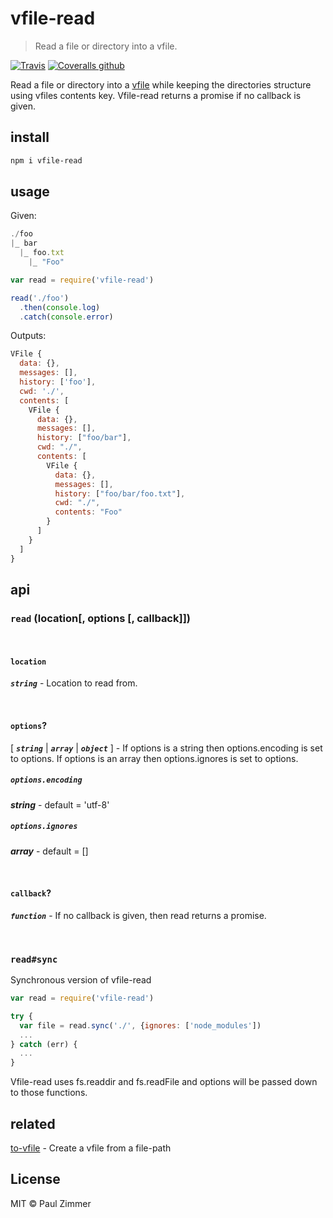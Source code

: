 # vfile-read

> Read a file or directory into a vfile.

[![Travis](https://img.shields.io/travis/mrzmmr/vfile-read.svg)](https://travis-ci.org/mrzmmr/vfile-read)
[![Coveralls github](https://img.shields.io/coveralls/github/mrzmmr/vfile-read.svg)](https://coveralls.io/github/mrzmmr/vfile-read)

Read a file or directory into a [vfile](https://github.com/vfile/vfile) while keeping the directories structure using vfiles contents key. Vfile-read returns a promise if no callback is given.

## install

```sh
npm i vfile-read
```

## usage

Given:

```js
./foo
|_ bar
  |_ foo.txt
    |_ "Foo"
```

```js
var read = require('vfile-read')

read('./foo')
  .then(console.log)
  .catch(console.error)
```

Outputs:

```js
VFile {
  data: {},
  messages: [],
  history: ['foo'],
  cwd: './',
  contents: [
    VFile {
      data: {},
      messages: [],
      history: ["foo/bar"],
      cwd: "./",
      contents: [
        VFile {
          data: {},
          messages: [],
          history: ["foo/bar/foo.txt"],
          cwd: "./",
          contents: "Foo"
        }
      ]
    }
  ]
}
```

## api

### `read` (location[, options [, callback]])

</br>

#### `location`
***`string`*** - Location to read from.

</br>

#### `options`?
[ ***`string`*** | ***`array`*** | ***`object`*** ] - If options is a string then options.encoding is set to options. If options is an array then options.ignores is set to options.

##### `options.encoding`
***string*** - default = 'utf-8'

##### `options.ignores`
***array*** - default = []

</br>

#### `callback`?
***`function`*** - If no callback is given, then read returns a promise. 

</br>

### `read#sync`

Synchronous version of vfile-read

```js
var read = require('vfile-read')

try {
  var file = read.sync('./', {ignores: ['node_modules'])
  ...
} catch (err) {
  ...
}
```

Vfile-read uses fs.readdir and fs.readFile and options will be passed down to those functions.

## related

[to-vfile](https://github.com/vfile/to-vfile) - Create a vfile from a file-path

## License

MIT &copy; Paul Zimmer
